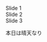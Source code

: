<!-- Slider main container -->
<div class="swiper">
  <!-- Additional required wrapper -->
  <div class="swiper-container">
  <div class="swiper-wrapper">
    <div class="swiper-slide">Slide 1</div>
    <div class="swiper-slide">Slide 2</div>
    <div class="swiper-slide">Slide 3</div>
  </div>

  <div class="swiper-pagination"></div>
  <div class="swiper-button-prev"></div>
  <div class="swiper-button-next"></div>
  <div class="swiper-scrollbar"></div>
</div>

本日は晴天なり
